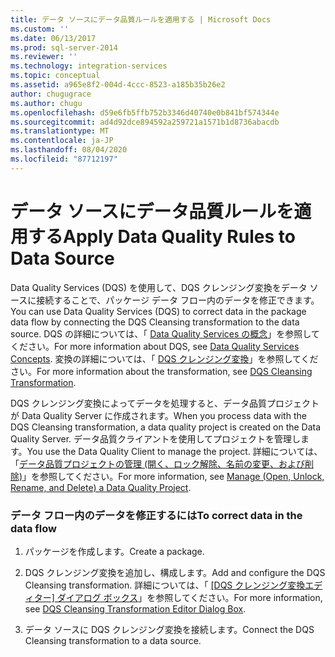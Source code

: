 ```yaml
---
title: データ ソースにデータ品質ルールを適用する | Microsoft Docs
ms.custom: ''
ms.date: 06/13/2017
ms.prod: sql-server-2014
ms.reviewer: ''
ms.technology: integration-services
ms.topic: conceptual
ms.assetid: a965e8f2-004d-4ccc-8523-a185b35b26e2
author: chugugrace
ms.author: chugu
ms.openlocfilehash: d59e6fb5ffb752b3346d40740e0b841bf574344e
ms.sourcegitcommit: ad4d92dce894592a259721a1571b1d8736abacdb
ms.translationtype: MT
ms.contentlocale: ja-JP
ms.lasthandoff: 08/04/2020
ms.locfileid: "87712197"
---
```

# <a name="apply-data-quality-rules-to-data-source"></a><span data-ttu-id="52a8b-102">データ ソースにデータ品質ルールを適用する</span><span class="sxs-lookup"><span data-stu-id="52a8b-102">Apply Data Quality Rules to Data Source</span></span>
  <span data-ttu-id="52a8b-103">Data Quality Services (DQS) を使用して、DQS クレンジング変換をデータ ソースに接続することで、パッケージ データ フロー内のデータを修正できます。</span><span class="sxs-lookup"><span data-stu-id="52a8b-103">You can use Data Quality Services (DQS) to correct data in the package data flow by connecting the DQS Cleansing transformation to the data source.</span></span> <span data-ttu-id="52a8b-104">DQS の詳細については、「 [Data Quality Services の概念](../../../data-quality-services/data-quality-services-concepts.md)」を参照してください。</span><span class="sxs-lookup"><span data-stu-id="52a8b-104">For more information about DQS, see [Data Quality Services Concepts](../../../data-quality-services/data-quality-services-concepts.md).</span></span> <span data-ttu-id="52a8b-105">変換の詳細については、「 [DQS クレンジング変換](dqs-cleansing-transformation.md)」を参照してください。</span><span class="sxs-lookup"><span data-stu-id="52a8b-105">For more information about the transformation, see [DQS Cleansing Transformation](dqs-cleansing-transformation.md).</span></span>  
  
 <span data-ttu-id="52a8b-106">DQS クレンジング変換によってデータを処理すると、データ品質プロジェクトが Data Quality Server に作成されます。</span><span class="sxs-lookup"><span data-stu-id="52a8b-106">When you process data with the DQS Cleansing transformation, a data quality project is created on the Data Quality Server.</span></span> <span data-ttu-id="52a8b-107">データ品質クライアントを使用してプロジェクトを管理します。</span><span class="sxs-lookup"><span data-stu-id="52a8b-107">You use the Data Quality Client to manage the project.</span></span> <span data-ttu-id="52a8b-108">詳細については、「[データ品質プロジェクトの管理 &#40;開く、ロック解除、名前の変更、および削除&#41;](../../../data-quality-services/manage-open-unlock-rename-and-delete-a-data-quality-project.md)」を参照してください。</span><span class="sxs-lookup"><span data-stu-id="52a8b-108">For more information, see [Manage &#40;Open, Unlock, Rename, and Delete&#41; a Data Quality Project](../../../data-quality-services/manage-open-unlock-rename-and-delete-a-data-quality-project.md).</span></span>  
  
### <a name="to-correct-data-in-the-data-flow"></a><span data-ttu-id="52a8b-109">データ フロー内のデータを修正するには</span><span class="sxs-lookup"><span data-stu-id="52a8b-109">To correct data in the data flow</span></span>  
  
1.  <span data-ttu-id="52a8b-110">パッケージを作成します。</span><span class="sxs-lookup"><span data-stu-id="52a8b-110">Create a package.</span></span>  
  
2.  <span data-ttu-id="52a8b-111">DQS クレンジング変換を追加し、構成します。</span><span class="sxs-lookup"><span data-stu-id="52a8b-111">Add and configure the DQS Cleansing transformation.</span></span> <span data-ttu-id="52a8b-112">詳細については、「 [[DQS クレンジング変換エディター] ダイアログ ボックス](../../dqs-cleansing-transformation-editor-dialog-box.md)」を参照してください。</span><span class="sxs-lookup"><span data-stu-id="52a8b-112">For more information, see [DQS Cleansing Transformation Editor Dialog Box](../../dqs-cleansing-transformation-editor-dialog-box.md).</span></span>  
  
3.  <span data-ttu-id="52a8b-113">データ ソースに DQS クレンジング変換を接続します。</span><span class="sxs-lookup"><span data-stu-id="52a8b-113">Connect the DQS Cleansing transformation to a data source.</span></span>  
  
  
